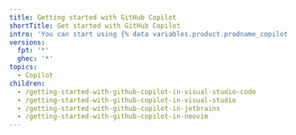 ```yaml
---
title: Getting started with GitHub Copilot
shortTitle: Get started with GitHub Copilot
intro: 'You can start using {% data variables.product.prodname_copilot %} by installing the extension in your preferred environment.'
versions:
  fpt: '*'
  ghec: '*'
topics:
  - Copilot
children:
  - /getting-started-with-github-copilot-in-visual-studio-code
  - /getting-started-with-github-copilot-in-visual-studio
  - /getting-started-with-github-copilot-in-jetbrains
  - /getting-started-with-github-copilot-in-neovim
---
```

